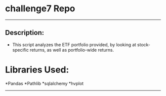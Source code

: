 # challenge7 Repo
---

## Description:

* This script analyzes the ETF portfolio provided, by looking at stock-specific returns, as well as portfolio-wide returns. 

# Libraries Used:

*Pandas 
*Pathlib 
*sqlalchemy 
*hvplot

----

